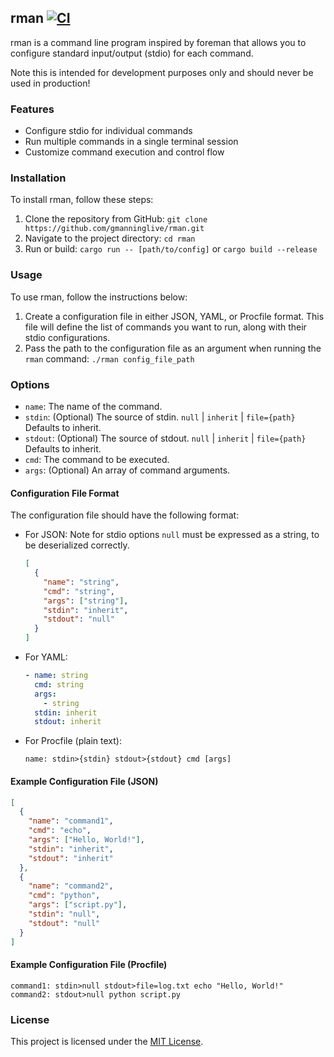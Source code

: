 ## rman [![CI](https://github.com/gmanninglive/rman/actions/workflows/ci.yml/badge.svg)](https://github.com/gmanninglive/rman/actions/workflows/ci.yml)

rman is a command line program inspired by foreman that allows you to configure standard input/output (stdio) for each command.

Note this is intended for development purposes only and should never be used in production!

### Features

- Configure stdio for individual commands
- Run multiple commands in a single terminal session
- Customize command execution and control flow

### Installation

To install rman, follow these steps:

1. Clone the repository from GitHub: `git clone https://github.com/gmanninglive/rman.git`
2. Navigate to the project directory: `cd rman`
3. Run or build: `cargo run -- [path/to/config]` or `cargo build --release`

### Usage

To use rman, follow the instructions below:

1. Create a configuration file in either JSON, YAML, or Procfile format. This file will define the list of commands you want to run, along with their stdio configurations.
2. Pass the path to the configuration file as an argument when running the `rman` command: `./rman config_file_path`

### Options

- `name`: The name of the command.
- `stdin`: (Optional) The source of stdin. `null` | `inherit` | `file={path}`
  Defaults to inherit.
- `stdout`: (Optional) The source of stdout. `null` | `inherit` | `file={path}`
  Defaults to inherit.
- `cmd`: The command to be executed.
- `args`: (Optional) An array of command arguments.

#### Configuration File Format

The configuration file should have the following format:

- For JSON:
  Note for stdio options `null` must be expressed as a string, to be deserialized correctly.

  ```json
  [
    {
      "name": "string",
      "cmd": "string",
      "args": ["string"],
      "stdin": "inherit",
      "stdout": "null"
    }
  ]
  ```

- For YAML:

  ```yaml
  - name: string
    cmd: string
    args:
      - string
    stdin: inherit
    stdout: inherit
  ```

- For Procfile (plain text):

  ```
  name: stdin>{stdin} stdout>{stdout} cmd [args]
  ```

#### Example Configuration File (JSON)

```json
[
  {
    "name": "command1",
    "cmd": "echo",
    "args": ["Hello, World!"],
    "stdin": "inherit",
    "stdout": "inherit"
  },
  {
    "name": "command2",
    "cmd": "python",
    "args": ["script.py"],
    "stdin": "null",
    "stdout": "null"
  }
]
```

#### Example Configuration File (Procfile)

```
command1: stdin>null stdout>file=log.txt echo "Hello, World!"
command2: stdout>null python script.py
```

### License

This project is licensed under the [MIT License](https://opensource.org/licenses/MIT).
